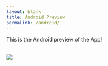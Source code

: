 ```yaml
---
layout: blank
title: Android Preview
permalink: /android/
---
```


<p>This is the Android preview of the App!</p>
<br>
<img src="./android.gif" />
